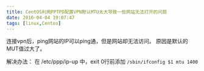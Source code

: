 ```yaml
---
title: CentOS利用PPTPD配置VPN默认MTU太大导致一些网站无法打开的问题
date: 2016-04-04 19:07:47
tags: [linux,Centos]
---
```

连接vpn后，ping网站的IP可以ping通，但是网站却无法访问。
原因是默认的MUT值过大了。

解决办法：
在 /etc/ppp/ip-up 中，exit 0行前添加
```/sbin/ifconfig $1 mtu 1400```